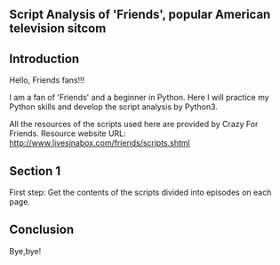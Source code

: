 ## Script Analysis of 'Friends', popular American television sitcom


## Introduction


Hello, Friends fans!!!


I am a fan of 'Friends' and a beginner in Python.
Here I will practice my Python skills and develop the script analysis by Python3. 


All the resources of the scripts used here are provided by Crazy For Friends.           Resource website URL: http://www.livesinabox.com/friends/scripts.shtml


## Section 1


First step: Get the contents of the scripts divided into episodes on each page.


## Conclusion


Bye,bye!
